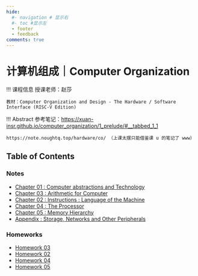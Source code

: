 ```yaml
---
hide:
  #- navigation # 显示右
  #- toc #显示左
  - footer
  - feedback
comments: true
---
```


# 计算机组成｜Computer Organization

!!! 课程信息
	授课老师：赵莎
	
	教材：Computer Organization and Design - The Hardware / Software Interface (RISC-V Edition)

!!! Abstract
    参考笔记：https://xuan-insr.github.io/computer_organization/1_prelude/#__tabbed_1_1
    
    https://note.noughtq.top/hardware/co/ （上课太摆只能借鉴课 u 的笔记了 www）

## Table of Contents

### Notes

- [Chapter 01 : Computer abstractions and Technology](Chapter%201/)
- [Chapter 03 : Arithmetic for Computer](Chapter%203/)
- [Chapter 02 : Instructions : Language of the Machine](Chapter%202/)
- [Chapter 04 : The Processor](Chapter%204/)
- [Chapter 05 : Memory Hierarchy](Chapter%205/)
- [Appendix : Storage, Networks and Other Peripherals](Appendix/)

### Homeworks

- [Homework 03](Homework%203/)
- [Homework 02](Homework%202/)
- [Homework 04](Homework%204/)
- [Homework 05](Homework%205/)